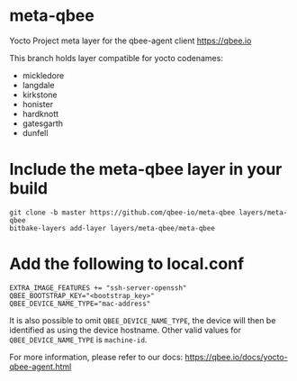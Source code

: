 # meta-qbee
Yocto Project meta layer for the qbee-agent client https://qbee.io

This branch holds layer compatible for yocto codenames:
* mickledore
* langdale
* kirkstone
* honister
* hardknott
* gatesgarth
* dunfell

# Include the meta-qbee layer in your build

```
git clone -b master https://github.com/qbee-io/meta-qbee layers/meta-qbee
bitbake-layers add-layer layers/meta-qbee/meta-qbee
```

# Add the following to local.conf

```
EXTRA_IMAGE_FEATURES += "ssh-server-openssh"
QBEE_BOOTSTRAP_KEY="<bootstrap_key>"
QBEE_DEVICE_NAME_TYPE="mac-address"
```
It is also possible to omit `QBEE_DEVICE_NAME_TYPE`, the device will then be identified as using the device hostname.
Other valid values for `QBEE_DEVICE_NAME_TYPE` is `machine-id`.

For more information, please refer to our docs: https://qbee.io/docs/yocto-qbee-agent.html
